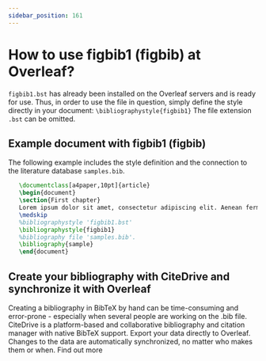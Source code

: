 ```yaml
---
sidebar_position: 161
---
```


# How to use figbib1 (figbib) at Overleaf?
`figbib1.bst` has already been installed on the Overleaf servers and is ready for use. Thus, in order to use the file in question, simply define the style directly in your document: `\bibliographystyle{figbib1}` The file extension `.bst` can be omitted.

## Example document with figbib1 (figbib)
The following example includes the style definition and the connection to the literature database `samples.bib`.
```tex
   \documentclass[a4paper,10pt]{article}
   \begin{document}
   \section{First chapter}
   Lorem ipsum dolor sit amet, consectetur adipiscing elit. Aenean fermentum justo massa, ut maximus mauris sodales et. Aenean vel elit a erat rhoncus pharetra.
   \medskip
   %bibliographystyle 'figbib1.bst'
   \bibliographystyle{figbib1}
   %bibliography file 'samples.bib'.
   \bibliography{sample}
   \end{document}
```

## Create your bibliography with CiteDrive and synchronize it with Overleaf
Creating a bibliography in BibTeX by hand can be time-consuming and error-prone - especially when several people are working on the .bib file. CiteDrive is a platform-based and collaborative bibliography and citation manager with native BibTeX support. Export your data directly to Overleaf. Changes to the data are automatically synchronized, no matter who makes them or when. Find out more